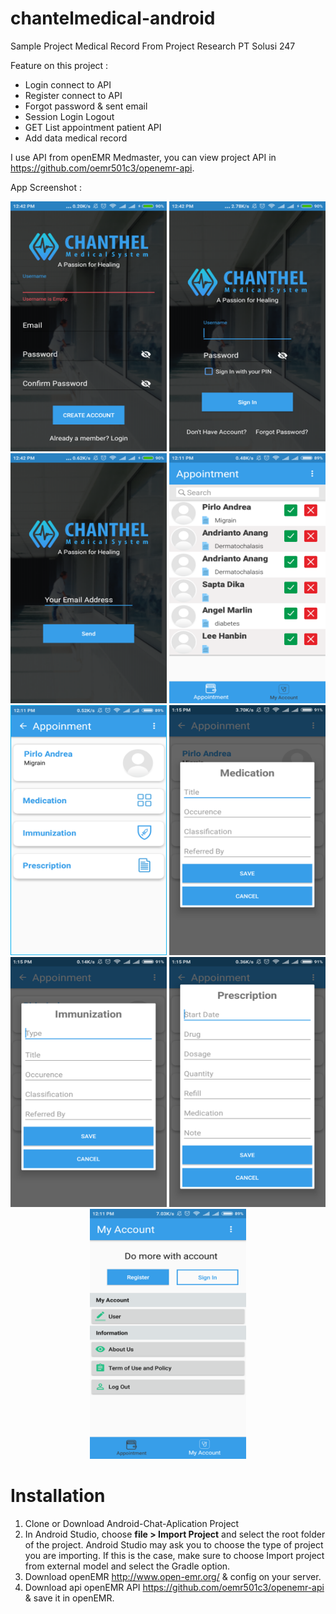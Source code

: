 # chantelmedical-android

Sample Project Medical Record From Project Research PT Solusi 247

Feature on this project :
- Login connect to API
- Register connect to API
- Forgot password & sent email
- Session Login Logout
- GET List appointment patient API
- Add data medical record

I use API from openEMR Medmaster, you can view project API in https://github.com/oemr501c3/openemr-api.

App Screenshot :
<p align="center">
  <img src="https://github.com/alasepnugroho/chantelmedical-android/blob/master/screenshoot/Picture1.png" width="250" height="400" />
   <img src="https://github.com/alasepnugroho/chantelmedical-android/blob/master/screenshoot/Picture2.png" width="250" height="400" />
   <img src="https://github.com/alasepnugroho/chantelmedical-android/blob/master/screenshoot/Picture3.png" width="250" height="400" />
    <img src="https://github.com/alasepnugroho/chantelmedical-android/blob/master/screenshoot/Picture4.png" width="250" height="400" />
     <img src="https://github.com/alasepnugroho/chantelmedical-android/blob/master/screenshoot/Picture5.png" width="250" height="400" />
      <img src="https://github.com/alasepnugroho/chantelmedical-android/blob/master/screenshoot/Picture6.png" width="250" height="400" />
  <img src="https://github.com/alasepnugroho/chantelmedical-android/blob/master/screenshoot/Picture7.png" width="250" height="400" />
  <img src="https://github.com/alasepnugroho/chantelmedical-android/blob/master/screenshoot/Picture8.png" width="250" height="400" />
  <img src="https://github.com/alasepnugroho/chantelmedical-android/blob/master/screenshoot/Picture9.png" width="250" height="400" />
</p>

# Installation
1. Clone or Download Android-Chat-Aplication Project
2. In Android Studio, choose <strong>file > Import Project</strong> and select the root folder of the project. Android Studio may ask you to choose the type of project you are importing. If this is the case, make sure to choose Import project from external model and select the Gradle option.
3. Download openEMR http://www.open-emr.org/ & config on your server.
4. Download api openEMR API https://github.com/oemr501c3/openemr-api & save it in openEMR.


